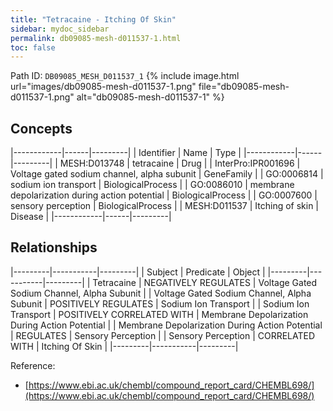 ```yaml
---
title: "Tetracaine - Itching Of Skin"
sidebar: mydoc_sidebar
permalink: db09085-mesh-d011537-1.html
toc: false 
---
```



Path ID: `DB09085_MESH_D011537_1`
{% include image.html url="images/db09085-mesh-d011537-1.png" file="db09085-mesh-d011537-1.png" alt="db09085-mesh-d011537-1" %}

## Concepts

|------------|------|---------|
| Identifier | Name | Type    |
|------------|------|---------|
| MESH:D013748 | tetracaine | Drug |
| InterPro:IPR001696 | Voltage gated sodium channel, alpha subunit | GeneFamily |
| GO:0006814 | sodium ion transport | BiologicalProcess |
| GO:0086010 | membrane depolarization during action potential | BiologicalProcess |
| GO:0007600 | sensory perception | BiologicalProcess |
| MESH:D011537 | Itching of skin | Disease |
|------------|------|---------|

## Relationships

|---------|-----------|---------|
| Subject | Predicate | Object  |
|---------|-----------|---------|
| Tetracaine | NEGATIVELY REGULATES | Voltage Gated Sodium Channel, Alpha Subunit |
| Voltage Gated Sodium Channel, Alpha Subunit | POSITIVELY REGULATES | Sodium Ion Transport |
| Sodium Ion Transport | POSITIVELY CORRELATED WITH | Membrane Depolarization During Action Potential |
| Membrane Depolarization During Action Potential | REGULATES | Sensory Perception |
| Sensory Perception | CORRELATED WITH | Itching Of Skin |
|---------|-----------|---------|

Reference: 
  - [https://www.ebi.ac.uk/chembl/compound_report_card/CHEMBL698/](https://www.ebi.ac.uk/chembl/compound_report_card/CHEMBL698/)
